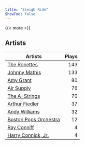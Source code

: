 ```yaml
---
title: "Sleigh Ride"
ShowToc: false
---
```


{{< more >}}

## Artists
Artists | Plays 
----- | -----: 
[The Ronettes](/artists/the-ronettes-89545) | 143
[Johnny Mathis](/artists/johnny-mathis-14581) | 133
[Amy Grant](/artists/amy-grant-3053) | 80
[Air Supply](/artists/air-supply-2618) | 76
[The A-Strings](/artists/the-a-strings-30605705) | 70
[Arthur Fiedler](/artists/arthur-fiedler-122289) | 37
[Andy Williams](/artists/andy-williams-16425) | 32
[Boston Pops Orchestra](/artists/boston-pops-orchestra-136372) | 12
[Ray Conniff](/artists/ray-conniff-104848) | 4
[Harry Connick, Jr.](/artists/harry-connick-jr-41411) | 4

